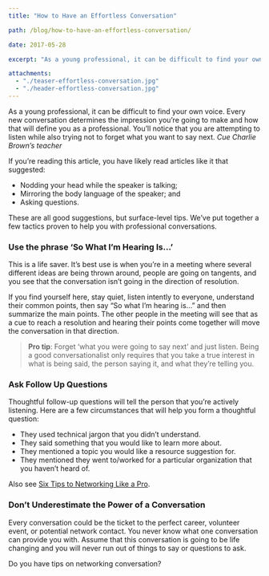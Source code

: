 ```yaml
---
title: "How to Have an Effortless Conversation"

path: /blog/how-to-have-an-effortless-conversation/

date: 2017-05-28

excerpt: "As a young professional, it can be difficult to find your own voice. Every new conversation determines the impression you’re going to make and how that will define you as a professional."

attachments:
  - "./teaser-effortless-conversation.jpg"
  - "./header-effortless-conversation.jpg"
---
```


As a young professional, it can be difficult to find your own voice. Every new conversation determines the impression you’re going to make and how that will define you as a professional. You’ll notice that you are attempting to listen while also trying not to forget what you want to say next. *Cue Charlie Brown’s teacher*
 
If you’re reading this article, you have likely read articles like it that suggested:

- Nodding your head while the speaker is talking;
- Mirroring the body language of the speaker; and 
- Asking questions.

These are all good suggestions, but surface-level tips. We’ve put together a few tactics proven to help you with professional conversations.

### Use the phrase ‘So What I’m Hearing Is…’

This is a life saver. It’s best use is when you’re in a meeting where several different ideas are being thrown around, people are going on tangents, and you see that the conversation isn’t going in the direction of resolution. 
 
If you find yourself here, stay quiet, listen intently to everyone, understand their common points, then say “So what I’m hearing is…” and then summarize the main points. The other people in the meeting will see that as a cue to reach a resolution and hearing their points come together will move the conversation in that direction. 

>**Pro tip**: Forget ‘what you were going to say next’ and just listen. Being a good conversationalist only requires that you take a true interest in what is being said, the person saying it, and what they’re telling you.

### Ask Follow Up Questions

Thoughtful follow-up questions will tell the person that you’re actively listening. Here are a few circumstances that will help you form a thoughtful question:

- They used technical jargon that you didn’t understand.
- They said something that you would like to learn more about.
- They mentioned a topic you would like a resource suggestion for.
- They mentioned they went to/worked for a particular organization that you haven’t heard of.

Also see [Six Tips to Networking Like a Pro](/blog/six-tips-to-networking-like-a-pro/).

### Don’t Underestimate the Power of a Conversation

Every conversation could be the ticket to the perfect career, volunteer event, or potential network contact. You never know what one conversation can provide you with. Assume that this conversation is going to be life changing and you will never run out of things to say or questions to ask.
 
Do you have tips on networking conversation?
